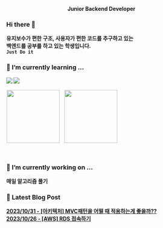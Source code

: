 <p align="center">
	<b>Junior Backend Developer</br>
</p>

### Hi there 👋
유지보수가 편한 구조, 사용자가 편한 코드를 추구하고 있는  
백엔드를 공부를 하고 있는 학생입니다.  
`Just Do it`

### 🌱 I’m currently learning ...

<a href="https://www.java.com/ko/" target="_blank"><img src="https://img.shields.io/badge/Java-007396?style=flat-square&logo=Java&logoColor=white"/></a>
<a href="https://spring.io/" target="_blank"><img src="https://img.shields.io/badge/Spring-6DB33F?style=flat-square&logo=Spring&logoColor=white"/></a>

<p align="left">
    <a href="https://solved.ac/plate0113">
    <img src="http://mazassumnida.wtf/api/v2/generate_badge?boj=plate0113" style="margin-left: 1px; vertical-align:top" height=140/></a>
    <img src="https://github-readme-stats.vercel.app/api?username=sihyunjojo&&show_icons=true&theme=highcontrast" style="margin-left: 10px; vertical-align:top" height=140/></a>
</p>
<br>

<!--
**sihyunjojo/sihyunjojo** is a ✨ _special_ ✨ repository because its `README.md` (this file) appears on your GitHub profile.

Here are some ideas to get you started:

- 👯 I’m looking to collaborate on ...
- 🤔 I’m looking for help with ...
- 💬 Ask me about ...
- 📫 How to reach me: ...
- 😄 Pronouns: ...
- ⚡ Fun fact: ...
-->

### 🔭 I’m currently working on ...
매일 알고리즘 풀기

### 📌 Latest Blog Post
[2023/10/31 - [아키텍처] MVC패턴을 어떨 때 적용하는게 좋을까??](https://velog.io/@plate0113/%EC%95%84%ED%82%A4%ED%85%8D%EC%B2%98-MVC%ED%8C%A8%ED%84%B4%EC%9D%84-%EC%96%B4%EB%96%A8-%EB%95%8C-%EC%A0%81%EC%9A%A9%ED%95%98%EB%8A%94%EA%B2%8C-%EC%A2%8B%EC%9D%84%EA%B9%8C) <br/>
[2023/10/26 - [AWS] RDS 접속하기](https://velog.io/@plate0113/AWS-RDS-%EC%A0%91%EC%86%8D%ED%95%98%EA%B8%B0) <br/>
